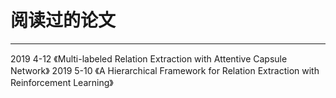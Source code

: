 # 阅读过的论文
---
2019 4-12 《Multi-labeled Relation Extraction with Attentive Capsule Network》
2019 5-10 《A Hierarchical Framework for Relation Extraction with Reinforcement Learning》

